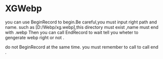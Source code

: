 # XGWebp

you can use BeginRecord to begin.Be careful,you must input right path and name. such as [D:/Webp/xg.webp],this directory must exist ,name must end with .webp
Then you can call EndRecord to wait tell you wheter to gengerate webp right or not .

do not BeginRecord at the same time. you must remember to call to call end .
